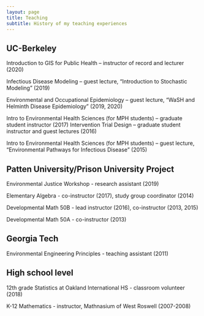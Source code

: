 ```yaml
---
layout: page
title: Teaching
subtitle: History of my teaching experiences
---
```


## UC-Berkeley

Introduction to GIS for Public Health – instructor of record and lecturer (2020)

Infectious Disease Modeling – guest lecture, “Introduction to Stochastic Modeling” (2019)

Environmental and Occupational Epidemiology – guest lecture, “WaSH and Helminth Disease Epidemiology” (2019, 2020)

Intro to Environmental Health Sciences (for MPH students) – graduate student instructor (2017) Intervention Trial Design – graduate student instructor and guest lectures (2016)

Intro to Environmental Health Sciences (for MPH students) – guest lecture, “Environmental Pathways for Infectious Disease” (2015)

## Patten University/Prison University Project

Environmental Justice Workshop - research assistant (2019)

Elementary Algebra - co-instructor (2017), study group coordinator (2014)

Developmental Math 50B - lead instructor (2016), co-instructor (2013, 2015)

Developmental Math 50A - co-instructor (2013)

## Georgia Tech

Environmental Engineering Principles - teaching assistant (2011)

## High school level

12th grade Statistics at Oakland International HS - classroom volunteer (2018)

K-12 Mathematics - instructor, Mathnasium of West Roswell  (2007-2008)

